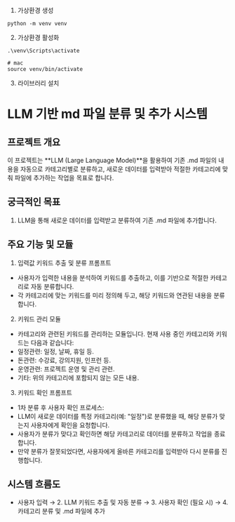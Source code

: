 1. 가상환경 생성
```
python -m venv venv
```

2. 가상환경 활성화
```
.\venv\Scripts\activate

# mac
source venv/bin/activate
```

3. 라이브러리 설치


# LLM 기반 md 파일 분류 및 추가 시스템
## 프로젝트 개요
이 프로젝트는 **LLM (Large Language Model)**을 활용하여 기존 .md 파일의 내용을 자동으로 카테고리별로 분류하고, 새로운 데이터를 입력받아 적절한 카테고리에 맞춰 파일에 추가하는 작업을 목표로 합니다.

## 궁극적인 목표
1. LLM을 통해 새로운 데이터를 입력받고 분류하여 기존 .md 파일에 추가합니다.

## 주요 기능 및 모듈
1. 입력값 키워드 추출 및 분류 프롬프트
* 사용자가 입력한 내용을 분석하여 키워드를 추출하고, 이를 기반으로 적절한 카테고리로 자동 분류합니다.
* 각 카테고리에 맞는 키워드를 미리 정의해 두고, 해당 키워드와 연관된 내용을 분류합니다.

2. 키워드 관리 모듈
* 카테고리와 관련된 키워드를 관리하는 모듈입니다. 현재 사용 중인 카테고리와 키워드는 다음과 같습니다:
* 일정관련: 일정, 날짜, 휴일 등.
* 돈관련: 수강료, 강의지원, 인프런 등.
* 운영관련: 프로젝트 운영 및 관리 관련.
* 기타: 위의 카테고리에 포함되지 않는 모든 내용.

3. 키워드 확인 프롬프트
* 1차 분류 후 사용자 확인 프로세스:
* LLM이 새로운 데이터를 특정 카테고리(예: "일정")로 분류했을 때, 해당 분류가 맞는지 사용자에게 확인을 요청합니다.
* 사용자가 분류가 맞다고 확인하면 해당 카테고리로 데이터를 분류하고 작업을 종료합니다.
* 만약 분류가 잘못되었다면, 사용자에게 올바른 카테고리를 입력받아 다시 분류를 진행합니다.
## 시스템 흐름도
* 사용자 입력 → 2. LLM 키워드 추출 및 자동 분류 → 3. 사용자 확인 (필요 시) → 4. 카테고리 분류 및 .md 파일에 추가